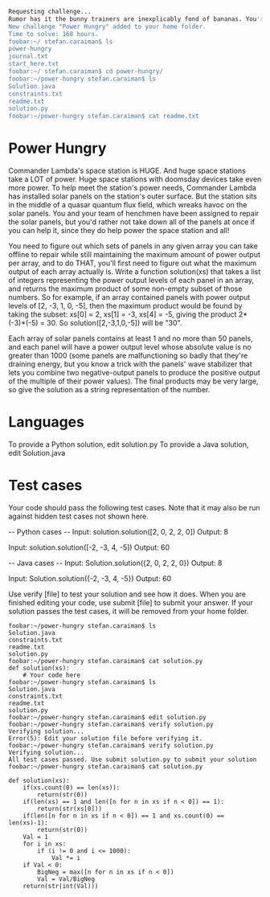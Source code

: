 ```bash
Requesting challenge...
Rumor has it the bunny trainers are inexplicably fond of bananas. You're an apple person yourself, but you file the information away for future reference. You never know when you might need to bribe a trainer (or three)...
New challenge "Power Hungry" added to your home folder.
Time to solve: 168 hours.
foobar:~/ stefan.caraiman$ ls
power-hungry
journal.txt
start_here.txt
foobar:~/ stefan.caraiman$ cd power-hungry/
foobar:~/power-hungry stefan.caraiman$ ls
Solution.java
constraints.txt
readme.txt
solution.py
foobar:~/power-hungry stefan.caraiman$ cat readme.txt 
```

Power Hungry
============

Commander Lambda's space station is HUGE. And huge space stations take a LOT of power. Huge space stations with doomsday devices take even more power. To help meet the station's power needs, Commander Lambda has installed solar panels on the station's outer surface. But the station sits in the middle of a quasar quantum flux field, which wreaks havoc on the solar panels. You and your team of henchmen have been assigned to repair the solar panels, but you'd rather not take down all of the panels at once if you can help it, since they do help power the space station and all!

You need to figure out which sets of panels in any given array you can take offline to repair while still maintaining the maximum amount of power output per array, and to do THAT, you'll first need to figure out what the maximum output of each array actually is. Write a function solution(xs) that takes a list of integers representing the power output levels of each panel in an array, and returns the maximum product of some non-empty subset of those numbers. So for example, if an array contained panels with power output levels of [2, -3, 1, 0, -5], then the maximum product would be found by taking the subset: xs[0] = 2, xs[1] = -3, xs[4] = -5, giving the product 2*(-3)*(-5) = 30.  So solution([2,-3,1,0,-5]) will be "30".

Each array of solar panels contains at least 1 and no more than 50 panels, and each panel will have a power output level whose absolute value is no greater than 1000 (some panels are malfunctioning so badly that they're draining energy, but you know a trick with the panels' wave stabilizer that lets you combine two negative-output panels to produce the positive output of the multiple of their power values). The final products may be very large, so give the solution as a string representation of the number.

Languages
=========

To provide a Python solution, edit solution.py
To provide a Java solution, edit Solution.java

Test cases
==========
Your code should pass the following test cases.
Note that it may also be run against hidden test cases not shown here.

-- Python cases --
Input:
solution.solution([2, 0, 2, 2, 0])
Output:
    8

Input:
solution.solution([-2, -3, 4, -5])
Output:
    60

-- Java cases --
Input:
Solution.solution({2, 0, 2, 2, 0})
Output:
    8

Input:
Solution.solution({-2, -3, 4, -5})
Output:
    60

Use verify [file] to test your solution and see how it does. When you are finished editing your code, use submit [file] to submit your answer. If your solution passes the test cases, it will be removed from your home folder.

```
foobar:~/power-hungry stefan.caraiman$ ls
Solution.java
constraints.txt
readme.txt
solution.py
foobar:~/power-hungry stefan.caraiman$ cat solution.py 
def​ ​solution(xs):
​ ​​ ​​ ​​ ​#​ ​Your​ ​code​ ​here
foobar:~/power-hungry stefan.caraiman$ ls
Solution.java
constraints.txt
readme.txt
solution.py
foobar:~/power-hungry stefan.caraiman$ edit solution.py 
foobar:~/power-hungry stefan.caraiman$ verify solution.py 
Verifying solution...
Error(5): Edit your solution file before verifying it.
foobar:~/power-hungry stefan.caraiman$ verify solution.py 
Verifying solution...
All test cases passed. Use submit solution.py to submit your solution
foobar:~/power-hungry stefan.caraiman$ cat solution.py 

def​ ​solution(xs):
​ ​​ ​​ ​​ ​if(xs.count(0)​ ​==​ ​len(xs)):
​ ​​ ​​ ​​ ​​ ​​ ​​ ​​ ​return(str(0))
​ ​​ ​​ ​​ ​if(len(xs)​ ​==​ ​1​ ​and​ ​len([n​ ​for​ ​n​ ​in​ ​xs​ ​if​ ​n​ ​<​ ​0])​ ​==​ ​1):
​ ​​ ​​ ​​ ​​ ​​ ​​ ​​ ​return(str(xs[0]))
​ ​​ ​​ ​​ ​if(len([n​ ​for​ ​n​ ​in​ ​xs​ ​if​ ​n​ ​<​ ​0])​ ​==​ ​1​ ​and​ ​xs.count(0)​ ​==​ ​len(xs)-1):
​ ​​ ​​ ​​ ​​ ​​ ​​ ​​ ​return(str(0))
​ ​​ ​​ ​​ ​Val​ ​=​ ​1
​ ​​ ​​ ​​ ​for​ ​i​ ​in​ ​xs:
​ ​​ ​​ ​​ ​​ ​​ ​​ ​​ ​if​ ​(i​ ​!=​ ​0​ ​and​ ​i​ ​<=​ ​1000):
​ ​​ ​​ ​​ ​​ ​​ ​​ ​​ ​​ ​​ ​​ ​​ ​Val​ ​*=​ ​i
​ ​​ ​​ ​​ ​if​ ​Val​ ​<​ ​0:
​ ​​ ​​ ​​ ​​ ​​ ​​ ​​ ​BigNeg​ ​=​ ​max([n​ ​for​ ​n​ ​in​ ​xs​ ​if​ ​n​ ​<​ ​0])
​ ​​ ​​ ​​ ​​ ​​ ​​ ​​ ​Val​ ​=​ ​Val/BigNeg
​ ​​ ​​ ​​ ​return(str(int(Val)))

```